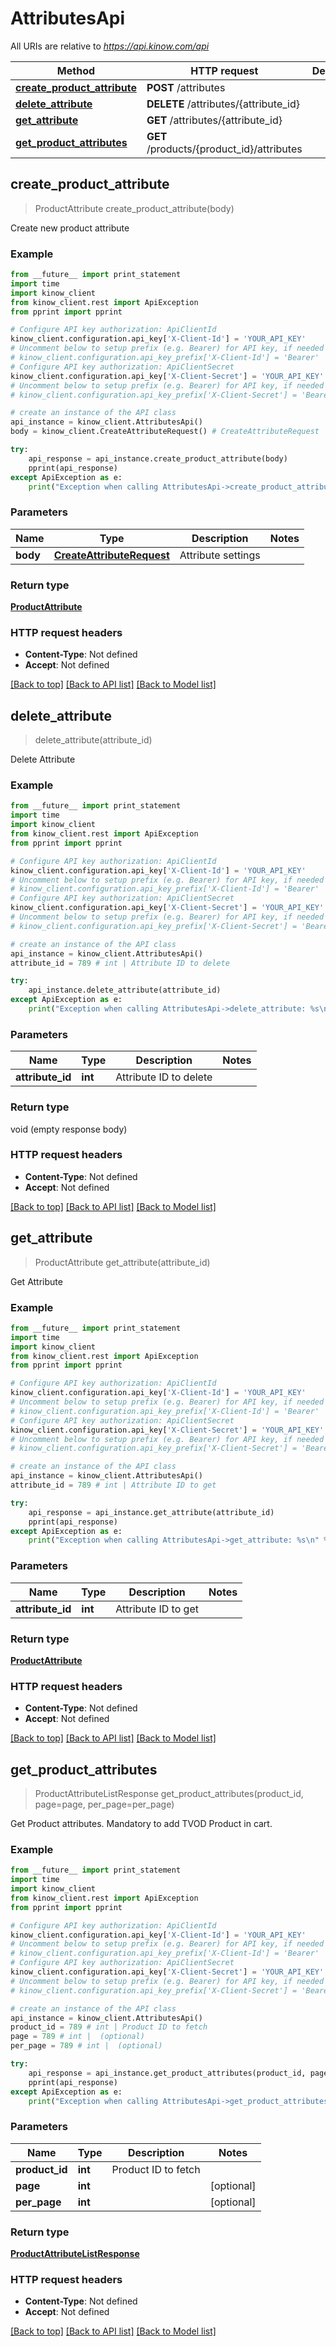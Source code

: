# AttributesApi

All URIs are relative to *https://api.kinow.com/api*

Method | HTTP request | Description
------------- | ------------- | -------------
[**create_product_attribute**](#create_product_attribute) | **POST** /attributes | 
[**delete_attribute**](#delete_attribute) | **DELETE** /attributes/{attribute_id} | 
[**get_attribute**](#get_attribute) | **GET** /attributes/{attribute_id} | 
[**get_product_attributes**](#get_product_attributes) | **GET** /products/{product_id}/attributes | 


## **create_product_attribute**
> ProductAttribute create_product_attribute(body)



Create new product attribute

### Example 
```python
from __future__ import print_statement
import time
import kinow_client
from kinow_client.rest import ApiException
from pprint import pprint

# Configure API key authorization: ApiClientId
kinow_client.configuration.api_key['X-Client-Id'] = 'YOUR_API_KEY'
# Uncomment below to setup prefix (e.g. Bearer) for API key, if needed
# kinow_client.configuration.api_key_prefix['X-Client-Id'] = 'Bearer'
# Configure API key authorization: ApiClientSecret
kinow_client.configuration.api_key['X-Client-Secret'] = 'YOUR_API_KEY'
# Uncomment below to setup prefix (e.g. Bearer) for API key, if needed
# kinow_client.configuration.api_key_prefix['X-Client-Secret'] = 'Bearer'

# create an instance of the API class
api_instance = kinow_client.AttributesApi()
body = kinow_client.CreateAttributeRequest() # CreateAttributeRequest | Attribute settings

try: 
    api_response = api_instance.create_product_attribute(body)
    pprint(api_response)
except ApiException as e:
    print("Exception when calling AttributesApi->create_product_attribute: %s\n" % e)
```

### Parameters

Name | Type | Description  | Notes
------------- | ------------- | ------------- | -------------
 **body** | [**CreateAttributeRequest**](#CreateAttributeRequest)| Attribute settings | 

### Return type

[**ProductAttribute**](#ProductAttribute)

### HTTP request headers

 - **Content-Type**: Not defined
 - **Accept**: Not defined

[[Back to top]](#) [[Back to API list]](#documentation-for-api-endpoints) [[Back to Model list]](#documentation-for-models)

## **delete_attribute**
> delete_attribute(attribute_id)



Delete Attribute

### Example 
```python
from __future__ import print_statement
import time
import kinow_client
from kinow_client.rest import ApiException
from pprint import pprint

# Configure API key authorization: ApiClientId
kinow_client.configuration.api_key['X-Client-Id'] = 'YOUR_API_KEY'
# Uncomment below to setup prefix (e.g. Bearer) for API key, if needed
# kinow_client.configuration.api_key_prefix['X-Client-Id'] = 'Bearer'
# Configure API key authorization: ApiClientSecret
kinow_client.configuration.api_key['X-Client-Secret'] = 'YOUR_API_KEY'
# Uncomment below to setup prefix (e.g. Bearer) for API key, if needed
# kinow_client.configuration.api_key_prefix['X-Client-Secret'] = 'Bearer'

# create an instance of the API class
api_instance = kinow_client.AttributesApi()
attribute_id = 789 # int | Attribute ID to delete

try: 
    api_instance.delete_attribute(attribute_id)
except ApiException as e:
    print("Exception when calling AttributesApi->delete_attribute: %s\n" % e)
```

### Parameters

Name | Type | Description  | Notes
------------- | ------------- | ------------- | -------------
 **attribute_id** | **int**| Attribute ID to delete | 

### Return type

void (empty response body)

### HTTP request headers

 - **Content-Type**: Not defined
 - **Accept**: Not defined

[[Back to top]](#) [[Back to API list]](#documentation-for-api-endpoints) [[Back to Model list]](#documentation-for-models)

## **get_attribute**
> ProductAttribute get_attribute(attribute_id)



Get Attribute

### Example 
```python
from __future__ import print_statement
import time
import kinow_client
from kinow_client.rest import ApiException
from pprint import pprint

# Configure API key authorization: ApiClientId
kinow_client.configuration.api_key['X-Client-Id'] = 'YOUR_API_KEY'
# Uncomment below to setup prefix (e.g. Bearer) for API key, if needed
# kinow_client.configuration.api_key_prefix['X-Client-Id'] = 'Bearer'
# Configure API key authorization: ApiClientSecret
kinow_client.configuration.api_key['X-Client-Secret'] = 'YOUR_API_KEY'
# Uncomment below to setup prefix (e.g. Bearer) for API key, if needed
# kinow_client.configuration.api_key_prefix['X-Client-Secret'] = 'Bearer'

# create an instance of the API class
api_instance = kinow_client.AttributesApi()
attribute_id = 789 # int | Attribute ID to get

try: 
    api_response = api_instance.get_attribute(attribute_id)
    pprint(api_response)
except ApiException as e:
    print("Exception when calling AttributesApi->get_attribute: %s\n" % e)
```

### Parameters

Name | Type | Description  | Notes
------------- | ------------- | ------------- | -------------
 **attribute_id** | **int**| Attribute ID to get | 

### Return type

[**ProductAttribute**](#ProductAttribute)

### HTTP request headers

 - **Content-Type**: Not defined
 - **Accept**: Not defined

[[Back to top]](#) [[Back to API list]](#documentation-for-api-endpoints) [[Back to Model list]](#documentation-for-models)

## **get_product_attributes**
> ProductAttributeListResponse get_product_attributes(product_id, page=page, per_page=per_page)



Get Product attributes. Mandatory to add TVOD Product in cart.

### Example 
```python
from __future__ import print_statement
import time
import kinow_client
from kinow_client.rest import ApiException
from pprint import pprint

# Configure API key authorization: ApiClientId
kinow_client.configuration.api_key['X-Client-Id'] = 'YOUR_API_KEY'
# Uncomment below to setup prefix (e.g. Bearer) for API key, if needed
# kinow_client.configuration.api_key_prefix['X-Client-Id'] = 'Bearer'
# Configure API key authorization: ApiClientSecret
kinow_client.configuration.api_key['X-Client-Secret'] = 'YOUR_API_KEY'
# Uncomment below to setup prefix (e.g. Bearer) for API key, if needed
# kinow_client.configuration.api_key_prefix['X-Client-Secret'] = 'Bearer'

# create an instance of the API class
api_instance = kinow_client.AttributesApi()
product_id = 789 # int | Product ID to fetch
page = 789 # int |  (optional)
per_page = 789 # int |  (optional)

try: 
    api_response = api_instance.get_product_attributes(product_id, page=page, per_page=per_page)
    pprint(api_response)
except ApiException as e:
    print("Exception when calling AttributesApi->get_product_attributes: %s\n" % e)
```

### Parameters

Name | Type | Description  | Notes
------------- | ------------- | ------------- | -------------
 **product_id** | **int**| Product ID to fetch | 
 **page** | **int**|  | [optional] 
 **per_page** | **int**|  | [optional] 

### Return type

[**ProductAttributeListResponse**](#ProductAttributeListResponse)

### HTTP request headers

 - **Content-Type**: Not defined
 - **Accept**: Not defined

[[Back to top]](#) [[Back to API list]](#documentation-for-api-endpoints) [[Back to Model list]](#documentation-for-models)

